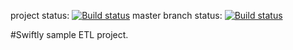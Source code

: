 project status:
[![Build status](https://ci.appveyor.com/api/projects/status/8rtrg4ca8na9qlgv?svg=true)](https://ci.appveyor.com/project/jdandrews/etlexercise) 
master branch status:
[![Build status](https://ci.appveyor.com/api/projects/status/8rtrg4ca8na9qlgv/branch/master?svg=true)](https://ci.appveyor.com/project/jdandrews/etlexercise/branch/master)

#Swiftly sample ETL project.
